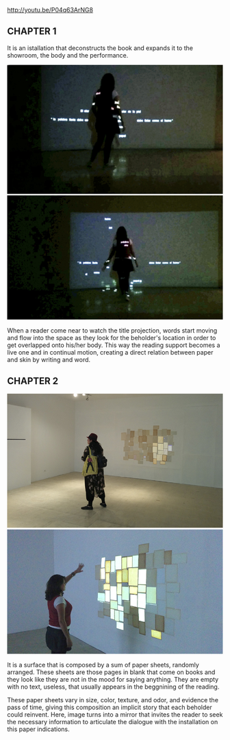 http://youtu.be/P04q63ArNG8


## CHAPTER 1

It is an istallation that deconstructs the book and expands it to the showroom, the body and the performance.

![Example Image](../project_images/palabras01.jpg?raw=true "Example Image")

When a reader come near to watch the title projection, words start moving and flow into the space as they look for the beholder's location in order to get overlapped onto his/her body.
This way the reading support becomes a live one and in continual motion, creating a direct relation between paper and skin by writing and word.


## CHAPTER 2

![Example Image](../project_images/papelpiel01.jpg?raw=true "Example Image")

It is a surface that is composed by a sum of paper sheets, randomly arranged. These sheets are those pages in blank that come on books and they look like they are not in the mood for saying anything. They are empty with no text, useless, that usually appears in the beggnining of the reading.

These paper sheets vary in size, color, texture, and odor, and evidence the pass of time, giving this composition an implicit story that each beholder could reinvent. Here, image turns into a mirror that invites the reader to seek the necessary information to articulate the dialogue with the installation on this paper indications.



